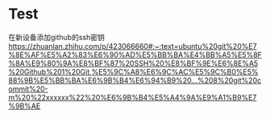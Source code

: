 # Test
在新设备添加github的ssh密钥
https://zhuanlan.zhihu.com/p/423066660#:~:text=ubuntu%20git%20%E7%8E%AF%E5%A2%83%E6%90%AD%E5%BB%BA%E4%BB%A5%E5%8F%8A%E9%80%9A%E8%BF%87%20SSH%20%E8%BF%9E%E6%8E%A5%20Github%201%20Git,%E5%9C%A8%E6%9C%AC%E5%9C%B0%E5%88%9B%E5%BB%BA%E6%9B%B4%E6%94%B9%20...%208%20git%20commit%20-m%20%22xxxxxx%22%20%E6%9B%B4%E5%A4%9A%E9%A1%B9%E7%9B%AE
